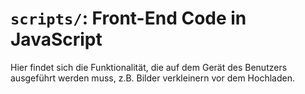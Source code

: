 # `scripts/`: Front-End Code in JavaScript

Hier findet sich die Funktionalität, die auf dem Gerät des Benutzers ausgeführt
werden muss, z.B. Bilder verkleinern vor dem Hochladen.

